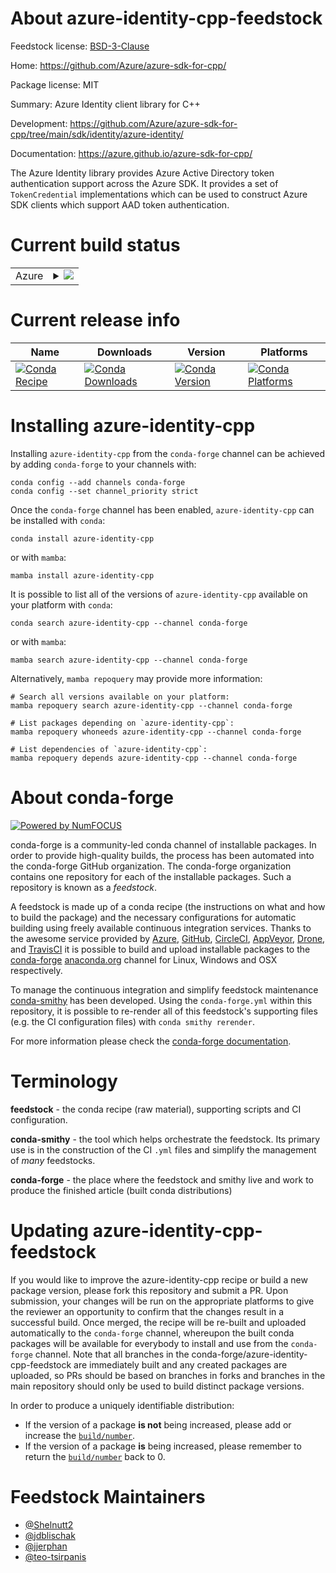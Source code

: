About azure-identity-cpp-feedstock
==================================

Feedstock license: [BSD-3-Clause](https://github.com/conda-forge/azure-identity-cpp-feedstock/blob/main/LICENSE.txt)

Home: https://github.com/Azure/azure-sdk-for-cpp/

Package license: MIT

Summary: Azure Identity client library for C++

Development: https://github.com/Azure/azure-sdk-for-cpp/tree/main/sdk/identity/azure-identity/

Documentation: https://azure.github.io/azure-sdk-for-cpp/

The Azure Identity library provides Azure Active Directory token authentication support across the Azure SDK. It provides a set of `TokenCredential` implementations which can be used to construct Azure SDK clients which support AAD token authentication.

Current build status
====================


<table>
    
  <tr>
    <td>Azure</td>
    <td>
      <details>
        <summary>
          <a href="https://dev.azure.com/conda-forge/feedstock-builds/_build/latest?definitionId=20085&branchName=main">
            <img src="https://dev.azure.com/conda-forge/feedstock-builds/_apis/build/status/azure-identity-cpp-feedstock?branchName=main">
          </a>
        </summary>
        <table>
          <thead><tr><th>Variant</th><th>Status</th></tr></thead>
          <tbody><tr>
              <td>linux_64_openssl1.1.1</td>
              <td>
                <a href="https://dev.azure.com/conda-forge/feedstock-builds/_build/latest?definitionId=20085&branchName=main">
                  <img src="https://dev.azure.com/conda-forge/feedstock-builds/_apis/build/status/azure-identity-cpp-feedstock?branchName=main&jobName=linux&configuration=linux%20linux_64_openssl1.1.1" alt="variant">
                </a>
              </td>
            </tr><tr>
              <td>linux_64_openssl3</td>
              <td>
                <a href="https://dev.azure.com/conda-forge/feedstock-builds/_build/latest?definitionId=20085&branchName=main">
                  <img src="https://dev.azure.com/conda-forge/feedstock-builds/_apis/build/status/azure-identity-cpp-feedstock?branchName=main&jobName=linux&configuration=linux%20linux_64_openssl3" alt="variant">
                </a>
              </td>
            </tr><tr>
              <td>linux_aarch64_openssl1.1.1</td>
              <td>
                <a href="https://dev.azure.com/conda-forge/feedstock-builds/_build/latest?definitionId=20085&branchName=main">
                  <img src="https://dev.azure.com/conda-forge/feedstock-builds/_apis/build/status/azure-identity-cpp-feedstock?branchName=main&jobName=linux&configuration=linux%20linux_aarch64_openssl1.1.1" alt="variant">
                </a>
              </td>
            </tr><tr>
              <td>linux_aarch64_openssl3</td>
              <td>
                <a href="https://dev.azure.com/conda-forge/feedstock-builds/_build/latest?definitionId=20085&branchName=main">
                  <img src="https://dev.azure.com/conda-forge/feedstock-builds/_apis/build/status/azure-identity-cpp-feedstock?branchName=main&jobName=linux&configuration=linux%20linux_aarch64_openssl3" alt="variant">
                </a>
              </td>
            </tr><tr>
              <td>linux_ppc64le_openssl1.1.1</td>
              <td>
                <a href="https://dev.azure.com/conda-forge/feedstock-builds/_build/latest?definitionId=20085&branchName=main">
                  <img src="https://dev.azure.com/conda-forge/feedstock-builds/_apis/build/status/azure-identity-cpp-feedstock?branchName=main&jobName=linux&configuration=linux%20linux_ppc64le_openssl1.1.1" alt="variant">
                </a>
              </td>
            </tr><tr>
              <td>linux_ppc64le_openssl3</td>
              <td>
                <a href="https://dev.azure.com/conda-forge/feedstock-builds/_build/latest?definitionId=20085&branchName=main">
                  <img src="https://dev.azure.com/conda-forge/feedstock-builds/_apis/build/status/azure-identity-cpp-feedstock?branchName=main&jobName=linux&configuration=linux%20linux_ppc64le_openssl3" alt="variant">
                </a>
              </td>
            </tr><tr>
              <td>osx_64_openssl1.1.1</td>
              <td>
                <a href="https://dev.azure.com/conda-forge/feedstock-builds/_build/latest?definitionId=20085&branchName=main">
                  <img src="https://dev.azure.com/conda-forge/feedstock-builds/_apis/build/status/azure-identity-cpp-feedstock?branchName=main&jobName=osx&configuration=osx%20osx_64_openssl1.1.1" alt="variant">
                </a>
              </td>
            </tr><tr>
              <td>osx_64_openssl3</td>
              <td>
                <a href="https://dev.azure.com/conda-forge/feedstock-builds/_build/latest?definitionId=20085&branchName=main">
                  <img src="https://dev.azure.com/conda-forge/feedstock-builds/_apis/build/status/azure-identity-cpp-feedstock?branchName=main&jobName=osx&configuration=osx%20osx_64_openssl3" alt="variant">
                </a>
              </td>
            </tr><tr>
              <td>osx_arm64_openssl1.1.1</td>
              <td>
                <a href="https://dev.azure.com/conda-forge/feedstock-builds/_build/latest?definitionId=20085&branchName=main">
                  <img src="https://dev.azure.com/conda-forge/feedstock-builds/_apis/build/status/azure-identity-cpp-feedstock?branchName=main&jobName=osx&configuration=osx%20osx_arm64_openssl1.1.1" alt="variant">
                </a>
              </td>
            </tr><tr>
              <td>osx_arm64_openssl3</td>
              <td>
                <a href="https://dev.azure.com/conda-forge/feedstock-builds/_build/latest?definitionId=20085&branchName=main">
                  <img src="https://dev.azure.com/conda-forge/feedstock-builds/_apis/build/status/azure-identity-cpp-feedstock?branchName=main&jobName=osx&configuration=osx%20osx_arm64_openssl3" alt="variant">
                </a>
              </td>
            </tr><tr>
              <td>win_64</td>
              <td>
                <a href="https://dev.azure.com/conda-forge/feedstock-builds/_build/latest?definitionId=20085&branchName=main">
                  <img src="https://dev.azure.com/conda-forge/feedstock-builds/_apis/build/status/azure-identity-cpp-feedstock?branchName=main&jobName=win&configuration=win%20win_64_" alt="variant">
                </a>
              </td>
            </tr>
          </tbody>
        </table>
      </details>
    </td>
  </tr>
</table>

Current release info
====================

| Name | Downloads | Version | Platforms |
| --- | --- | --- | --- |
| [![Conda Recipe](https://img.shields.io/badge/recipe-azure--identity--cpp-green.svg)](https://anaconda.org/conda-forge/azure-identity-cpp) | [![Conda Downloads](https://img.shields.io/conda/dn/conda-forge/azure-identity-cpp.svg)](https://anaconda.org/conda-forge/azure-identity-cpp) | [![Conda Version](https://img.shields.io/conda/vn/conda-forge/azure-identity-cpp.svg)](https://anaconda.org/conda-forge/azure-identity-cpp) | [![Conda Platforms](https://img.shields.io/conda/pn/conda-forge/azure-identity-cpp.svg)](https://anaconda.org/conda-forge/azure-identity-cpp) |

Installing azure-identity-cpp
=============================

Installing `azure-identity-cpp` from the `conda-forge` channel can be achieved by adding `conda-forge` to your channels with:

```
conda config --add channels conda-forge
conda config --set channel_priority strict
```

Once the `conda-forge` channel has been enabled, `azure-identity-cpp` can be installed with `conda`:

```
conda install azure-identity-cpp
```

or with `mamba`:

```
mamba install azure-identity-cpp
```

It is possible to list all of the versions of `azure-identity-cpp` available on your platform with `conda`:

```
conda search azure-identity-cpp --channel conda-forge
```

or with `mamba`:

```
mamba search azure-identity-cpp --channel conda-forge
```

Alternatively, `mamba repoquery` may provide more information:

```
# Search all versions available on your platform:
mamba repoquery search azure-identity-cpp --channel conda-forge

# List packages depending on `azure-identity-cpp`:
mamba repoquery whoneeds azure-identity-cpp --channel conda-forge

# List dependencies of `azure-identity-cpp`:
mamba repoquery depends azure-identity-cpp --channel conda-forge
```


About conda-forge
=================

[![Powered by
NumFOCUS](https://img.shields.io/badge/powered%20by-NumFOCUS-orange.svg?style=flat&colorA=E1523D&colorB=007D8A)](https://numfocus.org)

conda-forge is a community-led conda channel of installable packages.
In order to provide high-quality builds, the process has been automated into the
conda-forge GitHub organization. The conda-forge organization contains one repository
for each of the installable packages. Such a repository is known as a *feedstock*.

A feedstock is made up of a conda recipe (the instructions on what and how to build
the package) and the necessary configurations for automatic building using freely
available continuous integration services. Thanks to the awesome service provided by
[Azure](https://azure.microsoft.com/en-us/services/devops/), [GitHub](https://github.com/),
[CircleCI](https://circleci.com/), [AppVeyor](https://www.appveyor.com/),
[Drone](https://cloud.drone.io/welcome), and [TravisCI](https://travis-ci.com/)
it is possible to build and upload installable packages to the
[conda-forge](https://anaconda.org/conda-forge) [anaconda.org](https://anaconda.org/)
channel for Linux, Windows and OSX respectively.

To manage the continuous integration and simplify feedstock maintenance
[conda-smithy](https://github.com/conda-forge/conda-smithy) has been developed.
Using the ``conda-forge.yml`` within this repository, it is possible to re-render all of
this feedstock's supporting files (e.g. the CI configuration files) with ``conda smithy rerender``.

For more information please check the [conda-forge documentation](https://conda-forge.org/docs/).

Terminology
===========

**feedstock** - the conda recipe (raw material), supporting scripts and CI configuration.

**conda-smithy** - the tool which helps orchestrate the feedstock.
                   Its primary use is in the construction of the CI ``.yml`` files
                   and simplify the management of *many* feedstocks.

**conda-forge** - the place where the feedstock and smithy live and work to
                  produce the finished article (built conda distributions)


Updating azure-identity-cpp-feedstock
=====================================

If you would like to improve the azure-identity-cpp recipe or build a new
package version, please fork this repository and submit a PR. Upon submission,
your changes will be run on the appropriate platforms to give the reviewer an
opportunity to confirm that the changes result in a successful build. Once
merged, the recipe will be re-built and uploaded automatically to the
`conda-forge` channel, whereupon the built conda packages will be available for
everybody to install and use from the `conda-forge` channel.
Note that all branches in the conda-forge/azure-identity-cpp-feedstock are
immediately built and any created packages are uploaded, so PRs should be based
on branches in forks and branches in the main repository should only be used to
build distinct package versions.

In order to produce a uniquely identifiable distribution:
 * If the version of a package **is not** being increased, please add or increase
   the [``build/number``](https://docs.conda.io/projects/conda-build/en/latest/resources/define-metadata.html#build-number-and-string).
 * If the version of a package **is** being increased, please remember to return
   the [``build/number``](https://docs.conda.io/projects/conda-build/en/latest/resources/define-metadata.html#build-number-and-string)
   back to 0.

Feedstock Maintainers
=====================

* [@Shelnutt2](https://github.com/Shelnutt2/)
* [@jdblischak](https://github.com/jdblischak/)
* [@jjerphan](https://github.com/jjerphan/)
* [@teo-tsirpanis](https://github.com/teo-tsirpanis/)

